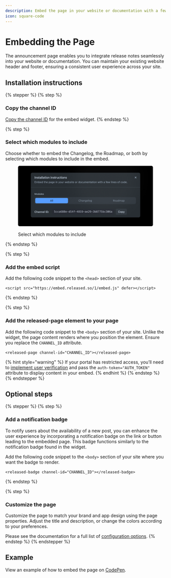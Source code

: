 ```yaml
---
description: Embed the page in your website or documentation with a few lines of code.
icon: square-code
---
```


# Embedding the Page

The announcement page enables you to integrate release notes seamlessly into your website or documentation. You can maintain your existing website header and footer, ensuring a consistent user experience across your site.

## Installation instructions

{% stepper %}
{% step %}
### Copy the channel ID

[Copy the channel ID](../../resources/how-tos/finding-the-channel-id.md) for the embed widget.
{% endstep %}

{% step %}
### **Select which modules to include**

Choose whether to embed the Changelog, the Roadmap, or both by selecting which modules to include in the embed.

<figure><img src="../../.gitbook/assets/Settings - Install instructions.png" alt=""><figcaption><p>Select which modules to include</p></figcaption></figure>
{% endstep %}

{% step %}
### **Add the embed script**

Add the following code snippet to the `<head>` section of your site.

```markup
<script src="https://embed.released.so/1/embed.js" defer></script>
```
{% endstep %}

{% step %}
### **Add the released-page element to your page**

Add the following code snippet to the `<body>` section of your site. Unlike the widget, the page content renders where you position the element. Ensure you replace the `CHANNEL_ID` attribute.

```markup
<released-page channel-id="CHANNEL_ID"></released-page>
```

{% hint style="warning" %}
If your portal has restricted access, you’ll need to [implement user verification](implementing-user-verification.md) and pass the `auth-token="AUTH_TOKEN"` attribute to display content in your embed.
{% endhint %}
{% endstep %}
{% endstepper %}

## Optional steps

{% stepper %}
{% step %}
### **Add a notification badge**

To notify users about the availability of a new post, you can enhance the user experience by incorporating a notification badge on the link or button leading to the embedded page. This badge functions similarly to the notification badge found in the widget.

Add the following code snippet to the `<body>` section of your site where you want the badge to render.

```markup
<released-badge channel-id="CHANNEL_ID"></released-badge>
```
{% endstep %}

{% step %}
### **Customize the page**&#x20;

Customize the page to match your brand and app design using the page properties. Adjust the title and description, or change the colors according to your preferences.

Please see the documentation for a full list of [configuration options](../../product/portals/portal/announcement-page.md).
{% endstep %}
{% endstepper %}

## Example

View an example of how to embed the page on [CodePen](https://codepen.io/released/pen/WNaaMNx).
